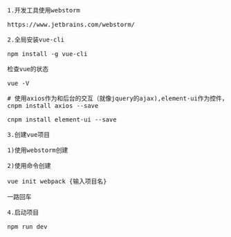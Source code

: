 <pre>
1.开发工具使用webstorm

https://www.jetbrains.com/webstorm/

2.全局安装vue-cli

npm install -g vue-cli

检查vue的状态

vue -V

# 使用axios作为和后台的交互（就像jquery的ajax),element-ui作为控件，所以需要安装axios/element-ui,执行命令
cnpm install axios --save

cnpm install element-ui --save

3.创建vue项目

1)使用webstorm创建

2)使用命令创建

vue init webpack {输入项目名}

一路回车

4.启动项目

npm run dev
</pre>
